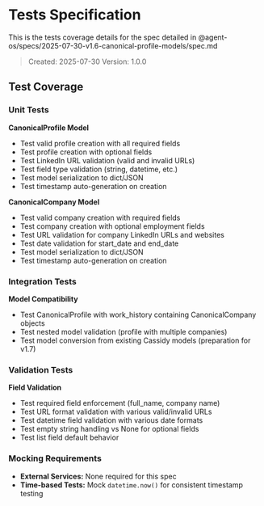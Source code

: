 # Tests Specification

This is the tests coverage details for the spec detailed in @agent-os/specs/2025-07-30-v1.6-canonical-profile-models/spec.md

> Created: 2025-07-30
> Version: 1.0.0

## Test Coverage

### Unit Tests

**CanonicalProfile Model**
- Test valid profile creation with all required fields
- Test profile creation with optional fields
- Test LinkedIn URL validation (valid and invalid URLs)
- Test field type validation (string, datetime, etc.)
- Test model serialization to dict/JSON
- Test timestamp auto-generation on creation

**CanonicalCompany Model**
- Test valid company creation with required fields
- Test company creation with optional employment fields
- Test URL validation for company LinkedIn URLs and websites
- Test date validation for start_date and end_date
- Test model serialization to dict/JSON
- Test timestamp auto-generation on creation

### Integration Tests

**Model Compatibility**
- Test CanonicalProfile with work_history containing CanonicalCompany objects
- Test nested model validation (profile with multiple companies)
- Test model conversion from existing Cassidy models (preparation for v1.7)

### Validation Tests

**Field Validation**
- Test required field enforcement (full_name, company name)
- Test URL format validation with various valid/invalid URLs
- Test datetime field validation with various date formats
- Test empty string handling vs None for optional fields
- Test list field default behavior

### Mocking Requirements

- **External Services:** None required for this spec
- **Time-based Tests:** Mock `datetime.now()` for consistent timestamp testing
